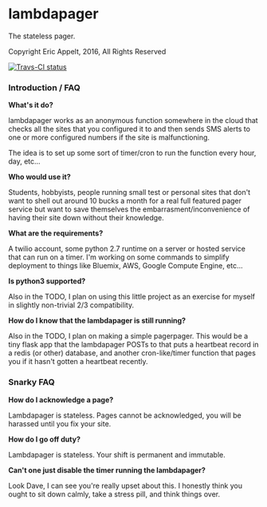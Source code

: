 # lambdapager

The stateless pager.

Copyright Eric Appelt, 2016, All Rights Reserved

[![Travs-CI status](https://travis-ci.org/appeltel/lambdapager.png)](https://travis-ci.org/appeltel/lambdapager)

### Introduction / FAQ

**What's it do?**

lambdapager works as an anonymous function somewhere in the cloud
that checks all the sites that you configured it to and then sends
SMS alerts to one or more configured numbers if the site is malfunctioning.

The idea is to set up some sort of timer/cron to run the function
every hour, day, etc...

**Who would use it?**

Students, hobbyists, people running small test or personal sites that don't
want to shell out around 10 bucks a month for a real full featured pager
service but want to save themselves the embarrasment/inconvenience of
having their site down without their knowledge.

**What are the requirements?**

A twilio account, some python 2.7 runtime on a server or hosted service that
can run on a timer. I'm working on some commands to simplify deployment to
things like Bluemix, AWS, Google Compute Engine, etc...

**Is python3 supported?**

Also in the TODO, I plan on using this little project as an exercise for
myself in slightly non-trivial 2/3 compatibility.

**How do I know that the lambdapager is still running?**

Also in the TODO, I plan on making a simple pagerpager. This would be a
tiny flask app that the lambdapager POSTs to that puts a heartbeat record
in a redis (or other) database, and another cron-like/timer function that
pages you if it hasn't gotten a heartbeat recently.

### Snarky FAQ

**How do I acknowledge a page?**

Lambdapager is stateless. Pages cannot be acknowledged, you will be
harassed until you fix your site.

**How do I go off duty?**

Lambdapager is stateless. Your shift is permanent and immutable.

**Can't one just disable the timer running the lambdapager?**

Look Dave, I can see you're really upset about this. I honestly think
you ought to sit down calmly, take a stress pill, and think things over.

